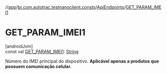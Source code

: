 //[app](../../../index.md)/[br.com.autotrac.testnanoclient.consts](../index.md)/[ApiEndpoints](index.md)/[GET_PARAM_IMEI1](-g-e-t_-p-a-r-a-m_-i-m-e-i1.md)

# GET_PARAM_IMEI1

[androidJvm]\
const val [GET_PARAM_IMEI1](-g-e-t_-p-a-r-a-m_-i-m-e-i1.md): [String](https://kotlinlang.org/api/latest/jvm/stdlib/kotlin/-string/index.html)

Número do IMEI principal do dispositivo. **Aplicável apenas a produtos que possuem comunicação celular.**
